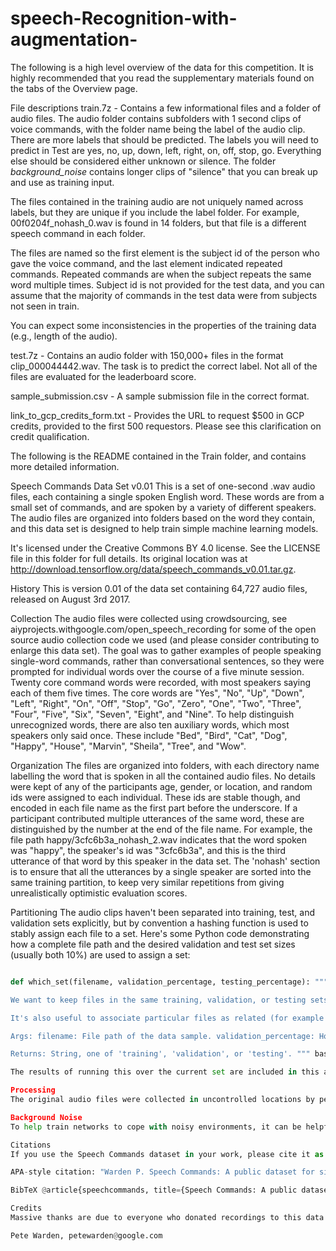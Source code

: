 # speech-Recognition-with-augmentation-

The following is a high level overview of the data for this competition. It is highly recommended that you read the supplementary materials found on the tabs of the Overview page.

File descriptions
train.7z - Contains a few informational files and a folder of audio files. The audio folder contains subfolders with 1 second clips of voice commands, with the folder name being the label of the audio clip. There are more labels that should be predicted. The labels you will need to predict in Test are yes, no, up, down, left, right, on, off, stop, go. Everything else should be considered either unknown or silence. The folder _background_noise_ contains longer clips of "silence" that you can break up and use as training input.

The files contained in the training audio are not uniquely named across labels, but they are unique if you include the label folder. For example, 00f0204f_nohash_0.wav is found in 14 folders, but that file is a different speech command in each folder.

The files are named so the first element is the subject id of the person who gave the voice command, and the last element indicated repeated commands. Repeated commands are when the subject repeats the same word multiple times. Subject id is not provided for the test data, and you can assume that the majority of commands in the test data were from subjects not seen in train.

You can expect some inconsistencies in the properties of the training data (e.g., length of the audio).

test.7z - Contains an audio folder with 150,000+ files in the format clip_000044442.wav. The task is to predict the correct label. Not all of the files are evaluated for the leaderboard score.

sample_submission.csv - A sample submission file in the correct format.

link_to_gcp_credits_form.txt - Provides the URL to request $500 in GCP credits, provided to the first 500 requestors. Please see this clarification on credit qualification.

The following is the README contained in the Train folder, and contains more detailed information.

Speech Commands Data Set v0.01
This is a set of one-second .wav audio files, each containing a single spoken English word. These words are from a small set of commands, and are spoken by a variety of different speakers. The audio files are organized into folders based on the word they contain, and this data set is designed to help train simple machine learning models.

It's licensed under the Creative Commons BY 4.0 license. See the LICENSE file in this folder for full details. Its original location was at http://download.tensorflow.org/data/speech_commands_v0.01.tar.gz.

History
This is version 0.01 of the data set containing 64,727 audio files, released on August 3rd 2017.

Collection
The audio files were collected using crowdsourcing, see aiyprojects.withgoogle.com/open_speech_recording for some of the open source audio collection code we used (and please consider contributing to enlarge this data set). The goal was to gather examples of people speaking single-word commands, rather than conversational sentences, so they were prompted for individual words over the course of a five minute session. Twenty core command words were recorded, with most speakers saying each of them five times. The core words are "Yes", "No", "Up", "Down", "Left", "Right", "On", "Off", "Stop", "Go", "Zero", "One", "Two", "Three", "Four", "Five", "Six", "Seven", "Eight", and "Nine". To help distinguish unrecognized words, there are also ten auxiliary words, which most speakers only said once. These include "Bed", "Bird", "Cat", "Dog", "Happy", "House", "Marvin", "Sheila", "Tree", and "Wow".

Organization
The files are organized into folders, with each directory name labelling the word that is spoken in all the contained audio files. No details were kept of any of the participants age, gender, or location, and random ids were assigned to each individual. These ids are stable though, and encoded in each file name as the first part before the underscore. If a participant contributed multiple utterances of the same word, these are distinguished by the number at the end of the file name. For example, the file path happy/3cfc6b3a_nohash_2.wav indicates that the word spoken was "happy", the speaker's id was "3cfc6b3a", and this is the third utterance of that word by this speaker in the data set. The 'nohash' section is to ensure that all the utterances by a single speaker are sorted into the same training partition, to keep very similar repetitions from giving unrealistically optimistic evaluation scores.

Partitioning
The audio clips haven't been separated into training, test, and validation sets explicitly, but by convention a hashing function is used to stably assign each file to a set. Here's some Python code demonstrating how a complete file path and the desired validation and test set sizes (usually both 10%) are used to assign a set:

```python MAX_NUM_WAVS_PER_CLASS = 2**27 - 1 # ~134M

def which_set(filename, validation_percentage, testing_percentage): """Determines which data partition the file should belong to.

We want to keep files in the same training, validation, or testing sets even if new ones are added over time. This makes it less likely that testing samples will accidentally be reused in training when long runs are restarted for example. To keep this stability, a hash of the filename is taken and used to determine which set it should belong to. This determination only depends on the name and the set proportions, so it won't change as other files are added.

It's also useful to associate particular files as related (for example words spoken by the same person), so anything after 'nohash' in a filename is ignored for set determination. This ensures that 'bobby_nohash_0.wav' and 'bobby_nohash_1.wav' are always in the same set, for example.

Args: filename: File path of the data sample. validation_percentage: How much of the data set to use for validation. testing_percentage: How much of the data set to use for testing.

Returns: String, one of 'training', 'validation', or 'testing'. """ base_name = os.path.basename(filename) # We want to ignore anything after 'nohash' in the file name when # deciding which set to put a wav in, so the data set creator has a way of # grouping wavs that are close variations of each other. hash_name = re.sub(r'nohash.*$', '', base_name) # This looks a bit magical, but we need to decide whether this file should # go into the training, testing, or validation sets, and we want to keep # existing files in the same set even if more files are subsequently # added. # To do that, we need a stable way of deciding based on just the file name # itself, so we do a hash of that and then use that to generate a # probability value that we use to assign it. hash_name_hashed = hashlib.sha1(hash_name).hexdigest() percentage_hash = ((int(hash_name_hashed, 16) % (MAX_NUM_WAVS_PER_CLASS + 1)) * (100.0 / MAX_NUM_WAVS_PER_CLASS)) if percentage_hash < validation_percentage: result = 'validation' elif percentage_hash < (testing_percentage + validation_percentage): result = 'testing' else: result = 'training' return result ```

The results of running this over the current set are included in this archive as validation_list.txt and testing_list.txt. These text files contain the paths to all the files in each set, with each path on a new line. Any files that aren't in either of these lists can be considered to be part of the training set.

Processing
The original audio files were collected in uncontrolled locations by people around the world. We requested that they do the recording in a closed room for privacy reasons, but didn't stipulate any quality requirements. This was by design, since we wanted examples of the sort of speech data that we're likely to encounter in consumer and robotics applications, where we don't have much control over the recording equipment or environment. The data was captured in a variety of formats, for example Ogg Vorbis encoding for the web app, and then converted to a 16-bit little-endian PCM-encoded WAVE file at a 16000 sample rate. The audio was then trimmed to a one second length to align most utterances, using the extract_loudest_section tool. The audio files were then screened for silence or incorrect words, and arranged into folders by label.

Background Noise
To help train networks to cope with noisy environments, it can be helpful to mix in realistic background audio. The _background_noise_ folder contains a set of longer audio clips that are either recordings or mathematical simulations of noise. For more details, see the _background_noise_/README.md.

Citations
If you use the Speech Commands dataset in your work, please cite it as:

APA-style citation: "Warden P. Speech Commands: A public dataset for single-word speech recognition, 2017. Available from http://download.tensorflow.org/data/speech_commands_v0.01.tar.gz".

BibTeX @article{speechcommands, title={Speech Commands: A public dataset for single-word speech recognition.}, author={Warden, Pete}, journal={Dataset available from http://download.tensorflow.org/data/speech_commands_v0.01.tar.gz}, year={2017} }

Credits
Massive thanks are due to everyone who donated recordings to this data set, I'm very grateful. I also couldn't have put this together without the help and support of Billy Rutledge, Rajat Monga, Raziel Alvarez, Brad Krueger, Barbara Petit, Gursheesh Kour, and all the AIY and TensorFlow teams.

Pete Warden, petewarden@google.com
